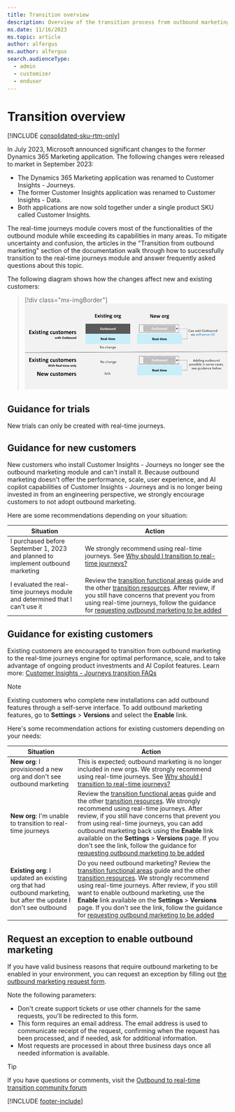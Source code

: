 ```yaml
---
title: Transition overview
description: Overview of the transition process from outbound marketing to real-time journeys in Dynamics 365 Customer Insights - Journeys.
ms.date: 11/16/2023
ms.topic: article
author: alfergus
ms.author: alfergus
search.audienceType: 
  - admin
  - customizer
  - enduser
---
```


# Transition overview

[!INCLUDE [consolidated-sku-rtm-only](./includes/consolidated-sku-rtm-only.md)]

In July 2023, Microsoft announced significant changes to the former Dynamics 365 Marketing application. The following changes were released to market in September 2023: 
-	The Dynamics 365 Marketing application was renamed to Customer Insights - Journeys.
-	The former Customer Insights application was renamed to Customer Insights - Data.
-	Both applications are now sold together under a single product SKU called Customer Insights.

The real-time journeys module covers most of the functionalities of the outbound module while exceeding its capabilities in many areas. To mitigate uncertainty and confusion, the articles in the "Transition from outbound marketing" section of the documentation walk through how to successfully transition to the real-time journeys module and answer frequently asked questions about this topic.

The following diagram shows how the changes affect new and existing customers:

> [!div class="mx-imgBorder"]
> ![Customer Insights - Journeys transition comparison.](media/real-time-marketing-transition-graphic.png "Customer Insights - Journeys transition comparison")

## Guidance for trials

New trials can only be created with real-time journeys.

## Guidance for new customers

New customers who install Customer Insights - Journeys no longer see the outbound marketing module and can't install it. Because outbound marketing doesn't offer the performance, scale, user experience, and AI copilot capabilities of Customer Insights - Journeys and is no longer being invested in from an engineering perspective, we strongly encourage customers to not adopt outbound marketing.

Here are some recommendations depending on your situation:

| Situation                                                                        | Action                                                                                                                                                                                                                                                                                                                                                                                                                                                                                    |
|----------------------------------------------------------------------------------|-------------------------------------------------------------------------------------------------------------------------------------------------------------------------------------------------------------------------------------------------------------------------------------------------------------------------------------------------------------------------------------------------------------------------------------------------------------------------------------------|
| I purchased before September 1, 2023 and planned to implement outbound marketing | We strongly recommend using real-time journeys. See [Why should I transition to real-time journeys?](transition-faqs.md#why-should-i-transition-to-real-time-journeys)                                                                                                                                                                                                                                                                                                     |
| I evaluated the real-time journeys module and determined that I can't use it    | Review the [transition functional areas](transition-walkthrough-functional.md) guide and the other [transition resources](transition-resources.md). After review, if you still have concerns that prevent you from using real-time journeys, follow the guidance for [requesting outbound marketing to be added](transition-overview.md#request-an-exception-to-enable-outbound-marketing) |

## Guidance for existing customers

Existing customers are encouraged to transition from outbound marketing to the real-time journeys engine for optimal performance, scale, and to take advantage of ongoing product investments and AI Copilot features. Learn more: [Customer Insights - Journeys transition FAQs](transition-faqs.md)

> [!NOTE]
> Existing customers who complete new installations can add outbound features through a self-serve interface. To add outbound marketing features, go to **Settings** > **Versions** and select the **Enable** link.

Here's some recommendation actions for existing customers depending on your needs:

| Situation                                                                                                          | Action                                                                                                                                                                                                                                                       |
|--------------------------------------------------------------------------------------------------------------------|--------------------------------------------------------------------------------------------------------------------------------------------------------------------------------------------------------------------------------------------------------------|
| **New org**: I provisioned a new org and don't see outbound marketing                                             | This is expected; outbound marketing is no longer included in new orgs. We strongly recommend using real-time journeys. See [Why should I transition to real-time journeys?](transition-faqs.md#why-should-i-transition-to-real-time-journeys) |
| **New org**: I'm unable to transition to real-time journeys                                                        | Review the [transition functional areas](transition-walkthrough-functional.md) guide and the other [transition resources](transition-resources.md). We strongly recommend using real-time journeys. After review, if you still have concerns that prevent you from using real-time journeys, you can add outbound marketing back using the **Enable** link available on the **Settings** > **Versions** page. If you don't see the link, follow the guidance for [requesting outbound marketing to be added](transition-overview.md#request-an-exception-to-enable-outbound-marketing)                                                                                                                                                                                                                                                           |
| **Existing org**: I updated an existing org that had outbound marketing, but after the update I don't see outbound | Do you need outbound marketing? Review the [transition functional areas](transition-walkthrough-functional.md) guide and the other [transition resources](transition-resources.md). We strongly recommend using real-time journeys. After review, if you still want to enable outbound marketing, use the **Enable** link available on the **Settings** > **Versions** page. If you don't see the link, follow the guidance for [requesting outbound marketing to be added](transition-overview.md#request-an-exception-to-enable-outbound-marketing)                                                                                                                                                                                                                                                           |
## Request an exception to enable outbound marketing

If you have valid business reasons that require outbound marketing to be enabled in your environment, you can request an exception by filling out [the outbound marketing request form](https://go.microsoft.com/fwlink/?linkid=2251742).

Note the following parameters:
- Don't create support tickets or use other channels for the same requests, you'll be redirected to this form.
- This form requires an email address. The email address is used to communicate receipt of the request, confirming when the request has been processed, and if needed, ask for additional information.
- Most requests are processed in about three business days once all needed information is available.

> [!TIP]
> If you have questions or comments, visit the [Outbound to real-time transition community forum](https://community.dynamics.com/forums/thread/?partialUrl=Outbound-to-Real-Time-Transition)

[!INCLUDE [footer-include](./includes/footer-banner.md)]